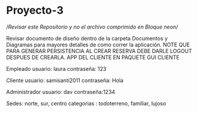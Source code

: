 # Proyecto-3

/*Revisar este Repositorio y no el archivo comprimido en Bloque neon*/ 

Revisar documento de diseño dentro de la carpeta Documentos y Diagramas para mayores detalles de como correr la aplicación.
NOTE QUE PARA GENERAR PERSISTENCIA AL CREAR RESERVA DEBE DARLE LOGOUT DESPUES DE CREARLA.
APP DEL CLIENTE EN PAQUETE GUI CLIENTE

Empleado
usuario: laura
contraseña: 123

Cliente
usuario: samisanti2011
contraseña: Hola

Administrador
usuario: dav
contraseña:1234

Sedes: norte, sur, centro
categorias : todoterreno, familiar, lujoso


